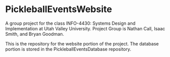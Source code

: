 # PickleballEventsWebsite
A group project for the class INFO-4430: Systems Design and Implementation at Utah Valley University. Project Group is Nathan Call, Isaac Smith, and Bryan Goodman.

This is the repository for the website portion of the project. The database portion is stored in the PickleballEventsDatabase repository.
